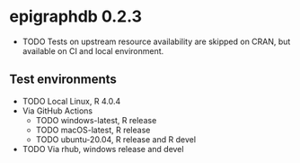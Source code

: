 # epigraphdb 0.2.3

- TODO Tests on upstream resource availability are skipped on CRAN, but available on CI and local environment.

## Test environments
- TODO Local Linux, R 4.0.4
- Via GitHub Actions
  - TODO windows-latest, R release
  - TODO macOS-latest, R release
  - TODO ubuntu-20.04, R release and R devel
- TODO Via rhub, windows release and devel
